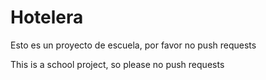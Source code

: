 # Hotelera
Esto es un proyecto de escuela, por favor no push requests

This is a school project, so please no push requests
